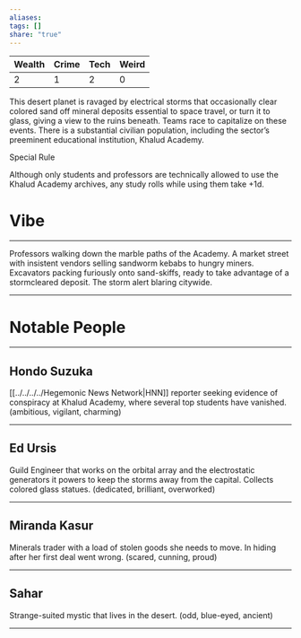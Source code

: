 ```yaml
---
aliases: 
tags: []
share: "true"
---
```

| **Wealth** | **Crime** | **Tech** | **Weird** |
| ---- | ---- | ---- | ---- |
| 2 | 1 | 2 | 0 |

This desert planet is ravaged by electrical storms that occasionally clear colored sand off mineral deposits essential to space travel, or turn it to glass, giving a view to the ruins beneath. Teams race to capitalize on these events. There is a substantial civilian population, including the sector’s preeminent educational institution, Khalud Academy.

Special Rule

Although only students and professors are technically allowed to use the Khalud Academy archives, any study rolls while using them take +1d.

# Vibe

---

Professors walking down the marble paths of the Academy. A market street with insistent vendors selling sandworm kebabs to hungry miners. Excavators packing furiously onto sand-skiffs, ready to take advantage of a stormcleared deposit. The storm alert blaring citywide.

---

# Notable People

---

## Hondo Suzuka

[[../../../../Hegemonic News Network|HNN]] reporter seeking evidence of conspiracy at Khalud Academy, where several top students have vanished. (ambitious, vigilant, charming)

---

## Ed Ursis

Guild Engineer that works on the orbital array and the electrostatic generators it powers to keep the storms away from the capital. Collects colored glass statues. (dedicated, brilliant, overworked)

---

## Miranda Kasur

Minerals trader with a load of stolen goods she needs to move. In hiding after her first deal went wrong. (scared, cunning, proud)

---

## Sahar 

Strange-suited mystic that lives in the desert. (odd, blue-eyed, ancient)

---

